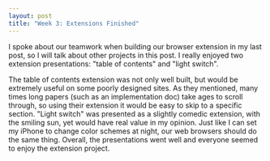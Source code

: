 ```yaml
---
layout: post
title: "Week 3: Extensions Finished"
---
```


I spoke about our teamwork when building our browser extension in my last post, so I will talk about other projects in this post. I really enjoyed two extension presentations: "table of contents" and "light switch". 

The table of contents extension was not only well built, but would be extremely useful on some poorly designed sites. As they mentioned, many times long papers (such as an implementation doc) take ages to scroll through, so using their extension it would be easy to skip to a specific section. "Light switch" was presented as a slightly comedic extension, with the smiling sun, yet would have real value in my opinion. Just like I can set my iPhone to change color schemes at night, our web browsers should do the same thing. Overall, the presentations went well and everyone seemed to enjoy the extension project.

